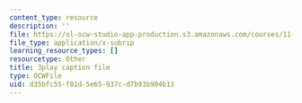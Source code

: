```yaml
---
content_type: resource
description: ''
file: https://ol-ocw-studio-app-production.s3.amazonaws.com/courses/11-384-malaysia-sustainable-cities-practicum-spring-2018/d35bfc55f81d5e65937cd7b93b904b13_KFajwRMlo0s.vtt
file_type: application/x-subrip
learning_resource_types: []
resourcetype: Other
title: 3play caption file
type: OCWFile
uid: d35bfc55-f81d-5e65-937c-d7b93b904b13
---
```

